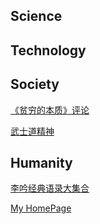 ## Science

## Technology

## Society

[《贫穷的本质》评论](https://alfredldong.github.io/MyArticle/PoorEconomics.html)

[武士道精神](https://alfredldong.github.io/MyArticle/Samurai.html)

## Humanity

[李吟经典语录大集合](https://alfredldong.github.io/MyArticle/LiYinQuote.html)

[My HomePage](Website.md)
